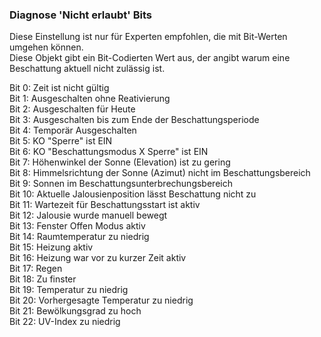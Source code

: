 ### Diagnose 'Nicht erlaubt' Bits

Diese Einstellung ist nur für Experten empfohlen, die mit Bit-Werten umgehen können.  
Diese Objekt gibt ein Bit-Codierten Wert aus, der angibt warum eine Beschattung aktuell nicht zulässig ist.

Bit 0: Zeit ist nicht gültig  
Bit 1: Ausgeschalten ohne Reativierung  
Bit 2: Ausgeschalten für Heute  
Bit 3: Ausgeschalten bis zum Ende der Beschattungsperiode  
Bit 4: Temporär Ausgeschalten  
Bit 5: KO "Sperre" ist EIN  
Bit 6: KO "Beschattungsmodus X Sperre" ist EIN  
Bit 7: Höhenwinkel der Sonne (Elevation) ist zu gering  
Bit 8: Himmelsrichtung der Sonne (Azimut) nicht im Beschattungsbereich  
Bit 9: Sonnen im Beschattungsunterbrechungsbereich  
Bit 10: Aktuelle Jalousienposition lässt Beschattung nicht zu  
Bit 11: Wartezeit für Beschattungsstart ist aktiv  
Bit 12: Jalousie wurde manuell bewegt  
Bit 13: Fenster Offen Modus aktiv  
Bit 14: Raumtemperatur zu niedrig  
Bit 15: Heizung aktiv  
Bit 16: Heizung war vor zu kurzer Zeit aktiv  
Bit 17: Regen  
Bit 18: Zu finster  
Bit 19: Temperatur zu niedrig  
Bit 20: Vorhergesagte Temperatur zu niedrig  
Bit 21: Bewölkungsgrad zu hoch  
Bit 22: UV-Index zu niedrig  

